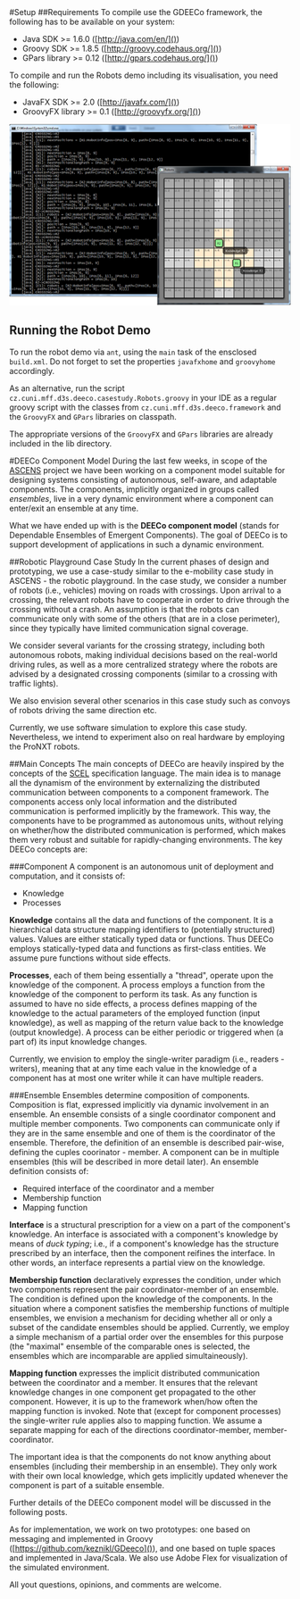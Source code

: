 <markdown>
#Setup 
##Requirements
To compile use the GDEECo framework, the following has to be available on your system:

* Java SDK >= 1.6.0 ([http://java.com/en/]())
* Groovy SDK >= 1.8.5 ([http://groovy.codehaus.org/]())
* GPars library >= 0.12 ([http://gpars.codehaus.org/]())

To compile and run the Robots demo including its visualisation, you need the following:

* JavaFX SDK >= 2.0 ([http://javafx.com/]())
* GroovyFX library >= 0.1 ([http://groovyfx.org/]())

![](/doc/deeco.png)

## Running the Robot Demo
To run the robot demo via `ant`, using the `main` task of the ensclosed `build.xml`. Do not forget to set the properties `javafxhome` and `groovyhome` accordingly.

As an alternative, run the script `cz.cuni.mff.d3s.deeco.casestudy.Robots.groovy` in your IDE as a regular groovy script with the classes from `cz.cuni.mff.d3s.deeco.framework` and the `GroovyFX` and `GPars` libraries on classpath.

The appropriate versions of the `GroovyFX` and `GPars` libraries are already included in the lib directory.

#DEECo Component Model
During the last few weeks,  in scope of the [ASCENS](http://www.ascens-ist.eu/) project we have been working on a  component model suitable for designing systems consisting of autonomous, self-aware, and adaptable components. The components, implicitly organized in groups called *ensembles*, live in a very dynamic environment where a component can enter/exit an ensemble at any time. 

What we have ended up with is the **DEECo component model** (stands for Dependable Ensembles of Emergent Components). The goal of DEECo is to support development of applications in such a dynamic environment.

##Robotic Playground Case Study
In the current phases of design and prototyping, we use a case-study similar to the e-mobility case study in ASCENS - the robotic playground.
In the case study, we consider a number of robots (i.e., vehicles) moving on roads with crossings. Upon arrival to a crossing, the relevant robots have to cooperate in order to drive through the crossing without a crash. An assumption is that the robots can communicate only with some of the others (that are in a close perimeter), since they typically have limited communication signal coverage.

We consider several variants for the crossing strategy, including both autonomous robots, making individual decisions based on the real-world driving rules, as well as a more centralized strategy where the robots are advised by a designated crossing components (similar to a crossing with traffic lights).

We also envision several other scenarios in this case study such as convoys of robots driving the same direction etc.

Currently, we use software simulation to explore this case study. Nevertheless, we intend to experiment also on real hardware by employing the ProNXT robots. 

##Main Concepts
The main concepts of DEECo are heavily inspired by the concepts of the [SCEL](http://rap.dsi.unifi.it/scel/) specification language. The main idea is to manage all the dynamism of the environment by externalizing the distributed communication between components to a component framework. The components access only local information and the distributed communication is performed implicitly by the framework. This way, the components have to be programmed as autonomous units, without relying on whether/how the distributed communication is performed, which makes them very robust and suitable for rapidly-changing environments. The key DEECo concepts are:

###Component
A component is an autonomous unit of deployment and computation, and it consists of:

* Knowledge 
* Processes

**Knowledge** contains all the data and functions of the component. It is a hierarchical data structure mapping identifiers to (potentially structured) values. Values are either statically typed data or functions. Thus DEECo employs statically-typed data and functions as first-class entities. We assume pure functions without side effects.

**Processes**, each of them being essentially a "thread", operate upon the knowledge of the component. A process employs a function from the knowledge of the component to perform its task. As any function is assumed to have no side effects, a process defines mapping of the knowledge to the actual parameters of the employed function (input knowledge), as well as mapping of the return value back to the knowledge (output knowledge). A process can be either periodic or triggered when (a part of) its input knowledge changes.

Currently, we envision to employ the single-writer paradigm (i.e., readers - writers), meaning that at any time each value in the knowledge of a component has at most one writer while it can have multiple readers.

###Ensemble
Ensembles determine composition of components. Composition is flat, expressed implicitly via dynamic involvement in an ensemble. An ensemble consists of a single coordinator component and multiple member components. Two components can communicate only if they are in the same ensemble and one of them is the coordinator of the ensemble. Therefore, the definition of an ensemble is described pair-wise, defining the cuples coorinator - member. 
A component can be in multiple ensembles (this will be described in more detail later).
An ensemble definition consists of:

* Required interface of the coordinator and a member
* Membership function
* Mapping function

**Interface** is a structural prescription for a view on a part of the component's knowledge. An interface is associated with a component's knowledge by means of *duck typing*; i.e., if a component's knowledge has the structure prescribed by an interface, then the component reifines the interface. In other words, an interface represents a partial view on the knowledge.

**Membership function** declaratively expresses the condition, under which two components represent the pair coordinator-member of an ensemble. The condition is defined upon the knowledge of the components. In the situation where a component satisfies the membership functions of multiple ensembles, we envision a mechanism for deciding whether all or only a subset of the candidate ensembles should be applied. Currently, we employ a simple mechanism of a partial order over the ensembles for this purpose (the "maximal" ensemble of the comparable ones is selected, the ensembles which are incomparable are applied simultaineously). 

**Mapping function** expresses the implicit distributed communication between the coordinator and a member. It ensures that the relevant knowledge changes in one component get propagated to the other component. However, it is up to the framework when/how often the mapping function is invoked. Note that (except for component processes) the single-writer rule applies also to mapping function. We assume a separate mapping for each of the directions coordinator-member, member-coordinator. 

The important idea is that the components do not know anything about ensembles (including their membership in an ensemble). They only work with their own local knowledge, which gets implicitly updated whenever the component is part of a suitable ensemble.

Further details of the DEECo component model will be discussed in the following posts.

As for implementation, we work on two prototypes: one based on messaging and implemented in Groovy ([https://github.com/keznikl/GDeeco]()), and one based on tuple spaces and implemented in Java/Scala. We also use Adobe Flex for visualization of the simulated environment.

All yout questions, opinions, and comments are welcome.

</markdown>
